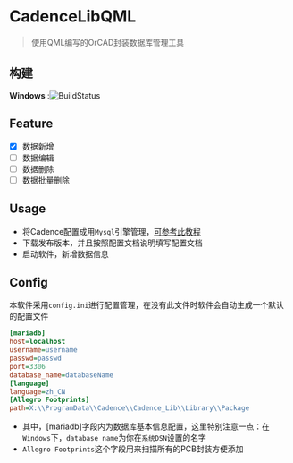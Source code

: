 # CadenceLibQML

> 使用QML编写的OrCAD封装数据库管理工具

## 构建

**Windows** :![BuildStatus](https://github.com/HiraethOni/CadenceLib/workflows/Build/badge.svg)

## Feature

- [x] 数据新增
- [ ] 数据编辑
- [ ] 数据删除
- [ ] 数据批量删除

## Usage

* 将Cadence配置成用`Mysql`引擎管理，[可参考此教程](https://blog.csdn.net/weixin_43908559/article/details/95490195)
* 下载发布版本，并且按照配置文档说明填写配置文档
* 启动软件，新增数据信息

## Config

本软件采用`config.ini`进行配置管理，在没有此文件时软件会自动生成一个默认的配置文件

```ini
[mariadb]
host=localhost
username=username
passwd=passwd
port=3306
database_name=databaseName
[language]
language=zh_CN
[Allegro Footprints]
path=X:\\ProgramData\\Cadence\\Cadence_Lib\\Library\\Package
```

* 其中，[mariadb]字段内为数据库基本信息配置，这里特别注意一点：在`Windows`下，`database_name`为你在`系统DSN`设置的名字
* `Allegro Footprints`这个字段用来扫描所有的PCB封装方便添加